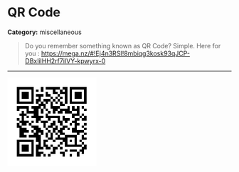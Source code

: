 # QR Code
**Category:** miscellaneous

> Do you remember something known as QR Code? Simple. Here for you : 
> https://mega.nz/#!Ej4n3RSI!8mbiqg3kosk93qJCP-DBxIilHH2rf7iIVY-kpwyrx-0
---

![QR Code CTFLearn v1](./qrcode.39907201.png "QR Code")
